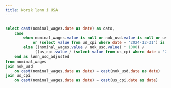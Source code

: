 ```yaml
---
title: Norsk lønn i USA
---
```


```sql nominal_wages_usd_cpi_adjusted

select cast(nominal_wages.date as date) as dato,
    case
        when nominal_wages.value is null or nok_usd.value is null or us_cpi.value is null
            or (select value from us_cpi where date = '2024-12-31') is null then null
        else ((nominal_wages.value / nok_usd.value) * 1000) /
             ((us_cpi.value / (select value from us_cpi where date = '2024-12-31')) * 100 / 100)
    end as lønn_usd_adjusted
from nominal_wages
join nok_usd
    on cast(nominal_wages.date as date) = cast(nok_usd.date as date)
join us_cpi
    on cast(nominal_wages.date as date) = cast(us_cpi.date as date)

```

<LineChart
title=""
  data={nominal_wages_usd_cpi_adjusted}
  x=dato
  y=lønn_usd_adjusted
  chartAreaHeight={500}
/>
